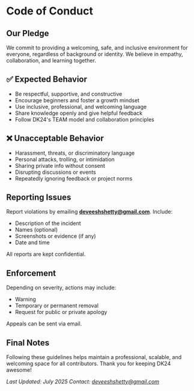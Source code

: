 # Code of Conduct

## Our Pledge

We commit to providing a welcoming, safe, and inclusive environment for everyone, regardless of background or identity. We believe in empathy, collaboration, and learning together.

## ✅ Expected Behavior

- Be respectful, supportive, and constructive
- Encourage beginners and foster a growth mindset
- Use inclusive, professional, and welcoming language
- Share knowledge openly and give helpful feedback
- Follow DK24's TEAM model and collaboration principles

## ❌ Unacceptable Behavior

- Harassment, threats, or discriminatory language
- Personal attacks, trolling, or intimidation
- Sharing private info without consent
- Disrupting discussions or events
- Repeatedly ignoring feedback or project norms

## Reporting Issues

Report violations by emailing **[deveeshshetty@gmail.com](mailto:deveeshshetty@gmail.com)**. Include:

- Description of the incident
- Names (optional)
- Screenshots or evidence (if any)
- Date and time

All reports are kept confidential.

## Enforcement

Depending on severity, actions may include:

- Warning
- Temporary or permanent removal
- Request for public or private apology

Appeals can be sent via email.

## Final Notes

Following these guidelines helps maintain a professional, scalable, and welcoming space for all contributors. Thank you for keeping DK24 awesome!

*Last Updated: July 2025*
*Contact: [deveeshshetty@gmail.com](mailto:deveeshshetty@gmail.com)*

